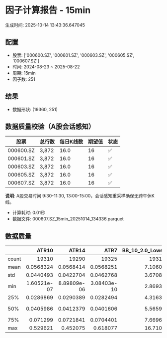 # 因子计算报告 - 15min

生成时间: 2025-10-14 13:43:36.647045

## 配置

- 股票: ['000600.SZ', '000601.SZ', '000603.SZ', '000605.SZ', '000607.SZ']
- 时间: 2024-08-23 ~ 2025-08-22
- 周期: 15min
- 因子数: 251

## 结果

- 数据形状: (19360, 251)

## 数据质量校验（A股会话感知）

| 股票 | 总行数 | 每日K线数 | 期望值 | 状态 |
|------|--------|----------|--------|------|
| 000600.SZ | 3,872 | 16.0 | 16 | ✅ |
| 000601.SZ | 3,872 | 16.0 | 16 | ✅ |
| 000603.SZ | 3,872 | 16.0 | 16 | ✅ |
| 000605.SZ | 3,872 | 16.0 | 16 | ✅ |
| 000607.SZ | 3,872 | 16.0 | 16 | ✅ |

**说明**: A股交易时间 9:30-11:30, 13:00-15:00，会话感知重采样确保无跨午休K线。
- 计算耗时: 0.01秒
- 数据文件: 000607.SZ_15min_20251014_134336.parquet

## 数据质量

|       |           ATR10 |           ATR14 |            ATR7 |   BB_10_2.0_Lower |   BB_10_2.0_Middle |   BB_10_2.0_Upper |   BB_10_2.0_Width |   BB_15_2.0_Lower |   BB_15_2.0_Middle |   BB_15_2.0_Upper |   BB_15_2.0_Width |   BB_20_2.0_Lower |   BB_20_2.0_Middle |   BB_20_2.0_Upper |   BB_20_2.0_Width |     BOLB_20 |       CCI10 |       CCI14 |       CCI20 |       EMA12 |       EMA15 |       EMA20 |        EMA3 |        EMA5 |        EMA8 |     FIXLB10 |      FIXLB3 |      FIXLB5 |      FIXLB8 |      FMAX10 |      FMAX15 |      FMAX20 |       FMAX5 |     FMEAN10 |     FMEAN15 |     FMEAN20 |      FMEAN5 |      FMIN10 |      FMIN15 |      FMIN20 |       FMIN5 |      FSTD10 |      FSTD15 |      FSTD20 |       FSTD5 |     LEXLB10 |      LEXLB3 |      LEXLB5 |      LEXLB8 |        MA10 |        MA15 |        MA20 |         MA3 |         MA5 |         MA8 |           MACD |   MACD_12_26_9 |     MACD_6_13_4 |     MACD_8_17_5 |       MACD_HIST |    MACD_SIGNAL |    MEANLB10 |     MEANLB3 |     MEANLB5 |     MEANLB8 |        MSTD10 |        MSTD15 |         MSTD5 |      Momentum1 |     Momentum10 |     Momentum12 |     Momentum15 |     Momentum20 |      Momentum3 |      Momentum5 |      Momentum8 |               OBV |   OBV_SMA10 |   OBV_SMA15 |   OBV_SMA20 |    OBV_SMA5 |   Position10 |   Position12 |   Position15 |   Position20 |   Position25 |   Position30 |    Position5 |    Position8 |        RAND |      RANDNX |       RANDX |       RPROB |     RPROBCX |     RPROBNX |      RPROBX |         RSI |       RSI10 |       RSI14 |         RSI7 |        STCX |           STOCH |    STOCH_10_14 |     STOCH_14_20 |      STOCH_7_10 |         STX |   TA_ADXR_14 |   TA_ADX_14 |   TA_APO_fastperiod12_matype0_slowperiod26 |   TA_AROONOSC_14 |   TA_AROON_14_down |   TA_AROON_14_up |   TA_CCI_14 |   TA_CDL2CROWS |   TA_CDL3BLACKCROWS |   TA_CDL3INSIDE |   TA_CDL3LINESTRIKE |   TA_CDL3OUTSIDE |   TA_CDL3STARSINSOUTH |   TA_CDL3WHITESOLDIERS |   TA_CDLABANDONEDBABY |   TA_CDLADVANCEBLOCK |   TA_CDLBELTHOLD |   TA_CDLBREAKAWAY |   TA_CDLCLOSINGMARUBOZU |   TA_CDLCONCEALBABYSWALL |   TA_CDLCOUNTERATTACK |   TA_CDLDARKCLOUDCOVER |   TA_CDLDOJI |   TA_CDLDOJISTAR |   TA_CDLDRAGONFLYDOJI |   TA_CDLENGULFING |   TA_CDLEVENINGDOJISTAR |   TA_CDLEVENINGSTAR |   TA_CDLGAPSIDESIDEWHITE |   TA_CDLGRAVESTONEDOJI |   TA_CDLHAMMER |   TA_CDLHANGINGMAN |   TA_CDLHARAMI |   TA_CDLHARAMICROSS |   TA_CDLHIGHWAVE |   TA_CDLHIKKAKE |   TA_CDLHOMINGPIGEON |   TA_CDLIDENTICAL3CROWS |   TA_CDLINNECK |   TA_CDLINVERTEDHAMMER |   TA_CDLKICKING |   TA_CDLKICKINGBYLENGTH |   TA_CDLLADDERBOTTOM |   TA_CDLLONGLEGGEDDOJI |   TA_CDLLONGLINE |   TA_CDLMARUBOZU |   TA_CDLMATCHINGLOW |   TA_CDLMATHOLD |   TA_CDLMORNINGDOJISTAR |   TA_CDLMORNINGSTAR |   TA_CDLONNECK |   TA_CDLPIERCING |   TA_CDLRICKSHAWMAN |   TA_CDLRISEFALL3METHODS |   TA_CDLSEPARATINGLINES |   TA_CDLSHOOTINGSTAR |   TA_CDLSHORTLINE |   TA_CDLSPINNINGTOP |   TA_CDLSTALLEDPATTERN |   TA_CDLSTICKSANDWICH |   TA_CDLTAKURI |   TA_CDLTASUKIGAP |   TA_CDLTHRUSTING |   TA_CDLTRISTAR |   TA_CDLUNIQUE3RIVER |   TA_CDLUPSIDEGAP2CROWS |   TA_CDLXSIDEGAP3METHODS |   TA_DEMA_10 |   TA_DEMA_20 |   TA_DEMA_5 |    TA_DX_14 |   TA_EMA_10 |   TA_EMA_20 |   TA_EMA_30 |    TA_EMA_5 |   TA_EMA_60 |   TA_KAMA_10 |   TA_KAMA_20 |   TA_MFI_14 |   TA_MIDPRICE_10 |   TA_MIDPRICE_20 |   TA_MIDPRICE_5 |   TA_MOM_10 |   TA_ROCP_10 |   TA_ROCR100_10 |   TA_ROCR_10 |    TA_ROC_10 |   TA_RSI_14 |      TA_SAR |   TA_SMA_10 |   TA_SMA_20 |   TA_SMA_30 |    TA_SMA_5 |   TA_SMA_60 |   TA_STOCHF_D |   TA_STOCHF_K |   TA_STOCHRSI_fastd_period3_fastk_period5_timeperiod14_D |   TA_STOCHRSI_fastd_period3_fastk_period5_timeperiod14_K |   TA_STOCH_D |   TA_STOCH_K |    TA_T3_10 |    TA_T3_20 |     TA_T3_5 |   TA_TEMA_10 |   TA_TEMA_20 |   TA_TEMA_5 |   TA_TRIMA_10 |   TA_TRIMA_20 |   TA_TRIMA_5 |   TA_TRIX_14 |   TA_ULTOSC_timeperiod17_timeperiod214_timeperiod328 |   TA_WILLR_14 |   TA_WMA_10 |   TA_WMA_20 |    TA_WMA_5 |      TRENDLB10 |      TRENDLB3 |      TRENDLB5 |       TRENDLB8 |        Trend10 |       Trend12 |       Trend15 |       Trend20 |       Trend25 |        Trend5 |         Trend8 |      VWAP10 |      VWAP15 |      VWAP20 |      VWAP25 |      VWAP30 |   Volume_Momentum10 |   Volume_Momentum15 |   Volume_Momentum20 |   Volume_Momentum25 |   Volume_Momentum30 |   Volume_Ratio10 |   Volume_Ratio15 |   Volume_Ratio20 |   Volume_Ratio25 |   Volume_Ratio30 |    WILLR14 |    WILLR18 |    WILLR21 |     WILLR9 |
|:------|----------------:|----------------:|----------------:|------------------:|-------------------:|------------------:|------------------:|------------------:|-------------------:|------------------:|------------------:|------------------:|-------------------:|------------------:|------------------:|------------:|------------:|------------:|------------:|------------:|------------:|------------:|------------:|------------:|------------:|------------:|------------:|------------:|------------:|------------:|------------:|------------:|------------:|------------:|------------:|------------:|------------:|------------:|------------:|------------:|------------:|------------:|------------:|------------:|------------:|------------:|------------:|------------:|------------:|------------:|------------:|------------:|------------:|------------:|------------:|---------------:|---------------:|----------------:|----------------:|----------------:|---------------:|------------:|------------:|------------:|------------:|--------------:|--------------:|--------------:|---------------:|---------------:|---------------:|---------------:|---------------:|---------------:|---------------:|---------------:|------------------:|------------:|------------:|------------:|------------:|-------------:|-------------:|-------------:|-------------:|-------------:|-------------:|-------------:|-------------:|------------:|------------:|------------:|------------:|------------:|------------:|------------:|------------:|------------:|------------:|-------------:|------------:|----------------:|---------------:|----------------:|----------------:|------------:|-------------:|------------:|-------------------------------------------:|-----------------:|-------------------:|-----------------:|------------:|---------------:|--------------------:|----------------:|--------------------:|-----------------:|----------------------:|-----------------------:|----------------------:|---------------------:|-----------------:|------------------:|------------------------:|-------------------------:|----------------------:|-----------------------:|-------------:|-----------------:|----------------------:|------------------:|------------------------:|--------------------:|-------------------------:|-----------------------:|---------------:|-------------------:|---------------:|--------------------:|-----------------:|----------------:|---------------------:|------------------------:|---------------:|-----------------------:|----------------:|------------------------:|---------------------:|-----------------------:|-----------------:|-----------------:|--------------------:|----------------:|------------------------:|--------------------:|---------------:|-----------------:|--------------------:|-------------------------:|------------------------:|---------------------:|------------------:|--------------------:|-----------------------:|----------------------:|---------------:|------------------:|------------------:|----------------:|---------------------:|------------------------:|-------------------------:|-------------:|-------------:|------------:|------------:|------------:|------------:|------------:|------------:|------------:|-------------:|-------------:|------------:|-----------------:|-----------------:|----------------:|------------:|-------------:|----------------:|-------------:|-------------:|------------:|------------:|------------:|------------:|------------:|------------:|------------:|--------------:|--------------:|---------------------------------------------------------:|---------------------------------------------------------:|-------------:|-------------:|------------:|------------:|------------:|-------------:|-------------:|------------:|--------------:|--------------:|-------------:|-------------:|-----------------------------------------------------:|--------------:|------------:|------------:|------------:|---------------:|--------------:|--------------:|---------------:|---------------:|--------------:|--------------:|--------------:|--------------:|--------------:|---------------:|------------:|------------:|------------:|------------:|------------:|--------------------:|--------------------:|--------------------:|--------------------:|--------------------:|-----------------:|-----------------:|-----------------:|-----------------:|-----------------:|-----------:|-----------:|-----------:|-----------:|
| count | 19310           | 19290           | 19325           |       19315       |        19315       |       19315       |       19315       |       19290       |        19290       |       19290       |       19290       |       19265       |        19265       |       19265       |       19265       | 19360       | 19270       | 19230       | 19170       | 19360       | 19360       | 19360       | 19360       | 19360       | 19360       | 19360       | 19360       | 19360       | 19360       | 19315       | 19290       | 19265       | 19340       | 19360       | 19360       | 19360       | 19360       | 19360       | 19360       | 19360       | 19360       | 19360       | 19360       | 19360       | 19360       | 19360       | 19360       | 19360       | 19360       | 19315       | 19290       | 19265       | 19350       | 19340       | 19325       | 19195          | 19195          | 19285           | 19260           | 19195           | 19195          | 19360       | 19360       | 19360       | 19360       | 19315         | 19290         | 19340         | 19310          | 19310          | 19310          | 19310          | 19310          | 19310          | 19310          | 19310          |   19360           | 19315       | 19290       | 19265       | 19340       | 19315        | 19305        | 19290        | 19265        | 19240        | 19215        | 19340        | 19325        | 19360       | 19360       | 19360       | 19360       | 19360       | 19360       | 19360       | 19290       | 19310       | 19290       | 19325        | 19360       | 19275           | 19185          | 19105           | 19240           | 19360       |  19225       | 19225       |                                19305       |      19360       |        19360       |      19360       | 19230       | 19360          |       19360         |   19360         |      19360          |     19360        |            19345      |          19360         |                 19360 |         19360        |    19360         |             19360 |            19360        |                    19360 |           19360       |           19360        |   19360      |   19360          |           19360       |       19360       |           19360         |        19360        |            19360         |            19360       |     19360      |        19360       |    19360       |       19360         |       19360      |    19360        |        19360         |            19360        |   19360        |            19360       |           19360 |                   19360 |        19360         |             19360      |      19360       |     19360        |         19360       |           19360 |           19360         |       19360         |   19360        |    19360         |          19360      |           19360          |             19360       |         19360        |       19360       |          19360      |           19360        |          19360        |    19360       |       19360       |     19360         |  19360          |       19360          |                   19360 |            19360         |  19360       |  19360       | 19360       | 19360       | 19360       | 19360       | 19360       | 19360       | 19360       |  19315       |  19265       | 19360       |      19360       |      19360       |     19360       | 19360       |  19360       |     19360       |  19360       | 19310        | 19290       | 19360       | 19315       | 19265       | 19215       | 19340       | 19065       |   19360       |   19360       |                                              19360       |                                              19360       |  19360       |  19360       | 19360       | 19360       | 19360       |  19360       |  19360       | 19360       |   19315       |   19265       |  19340       |  19360       |                                          19360       |    19295      | 19315       | 19265       | 19340       | 19315          | 19350         | 19340         | 19325          | 19315          | 19305         | 19290         | 19265         | 19240         | 19340         | 19325          | 19265       | 19265       | 19265       | 19265       | 19265       |      19310          |      19310          |      19310          |      19310          |      19310          |      19360       |      19360       |      19360       |      19360       |      19360       | 19295      | 19275      | 19260      | 19320      |
| mean  |     0.0568324   |     0.0568414   |     0.0568251   |           7.10606 |            7.1156  |           7.12515 |           7.1156  |           7.10394 |            7.11612 |           7.12831 |           7.11612 |           7.10228 |            7.11664 |           7.131   |           7.11664 |     7.1147  |     2.19989 |     3.25259 |     4.87575 |     7.1103  |     7.10911 |     7.10713 |     7.1139  |     7.11309 |     7.1119  |     7.1147  |     7.1147  |     7.1147  |     7.1147  |     7.1156  |     7.11612 |     7.11664 |     7.11509 |     7.1147  |     7.1147  |     7.1147  |     7.1147  |     7.1147  |     7.1147  |     7.1147  |     7.1147  |     7.1147  |     7.1147  |     7.1147  |     7.1147  |     7.1147  |     7.1147  |     7.1147  |     7.1147  |     7.1156  |     7.11612 |     7.11664 |     7.11489 |     7.11509 |     7.1154  |     0.00562249 |     0.00562249 |     0.00281817  |     0.00361604  |     1.10731e-05 |     0.00561142 |     7.1147  |     7.1147  |     7.1147  |     7.1147  |     0.0502901 |     0.0630633 |     0.034476  |     0.00149471 |     0.00149471 |     0.00149471 |     0.00149471 |     0.00149471 |     0.00149471 |     0.00149471 |     0.00149471 |       1.45906e+06 |     7.1156  |     7.11612 |     7.11664 |     7.11509 |     0.472771 |     0.476103 |     0.479833 |     0.481376 |     0.482296 |     0.483264 |     0.466097 |     0.469179 |     7.1147  |     7.1147  |     7.1147  |     7.1147  |     7.1147  |     7.1147  |     7.1147  |    51.0305  |    50.9457  |    51.0305  |    50.7882   |     7.1147  |    47.8708      |    47.247      |    47.9132      |    46.7551      |     7.1147  |     29.6022  |    29.6022  |                                    7.11581 |          7.1147  |            7.1147  |          7.1147  |     3.25259 |    -0.00516529 |          -0.0154959 |      -0.0103306 |          0.00516529 |        -0.418388 |               49.9139 |              0.0309917 |                     0 |            -0.392562 |       -0.0516529 |                 0 |               -0.676653 |                        0 |               0       |              -0.103306 |      23.6932 |      -0.00516529 |               2.91839 |          -4.04029 |              -0.0671488 |           -0.129132 |                0.0206612 |                3.57438 |         1.9938 |           -1.88017 |        0.18595 |           0.0671488 |          11.9215 |        0.929752 |            0.0516529 |               -0.134298 |      -0.108471 |                1.08471 |               0 |                       0 |            0.0309917 |                20.5062 |         -1.18285 |        -0.149793 |             2.46384 |               0 |               0.0309917 |           0.0929752 |      -0.123967 |        0.0258264 |             12.4845 |               0.00516529 |                -1.02273 |            -0.289256 |           1.98864 |             11.7872 |              -0.144628 |              0.072314 |        2.89256 |           0       |        -0.0981405 |      0.00516529 |           0.00516529 |                       0 |                0.0206612 |      7.1111  |      7.10713 |     7.11309 |     7.1147  |     7.1111  |     7.10713 |     7.10319 |     7.11309 |     7.09156 |      7.1156  |      7.11664 |     7.1147  |          7.1147  |          7.1147  |         7.1147  |     7.1147  |      7.1147  |         7.1147  |      7.1147  |     0.149471 |    51.0305  |     7.1147  |     7.1156  |     7.11664 |     7.11766 |     7.11509 |     7.12106 |       7.1147  |       7.1147  |                                                  7.1147  |                                                  7.1147  |      7.1147  |      7.1147  |     7.1147  |     7.1147  |     7.1147  |      7.1111  |      7.10713 |     7.11309 |       7.1156  |       7.11664 |      7.11509 |      7.1147  |                                              7.1147  |      -51.3137 |     7.1156  |     7.11664 |     7.11509 |     0.00176115 |    -0.0256195 |    -0.0225723 |    -0.00985171 |     0.00176115 |     0.0113473 |     0.0233828 |     0.0413381 |     0.0572936 |    -0.0225723 |    -0.00985171 |     7.0503  |     7.0503  |     7.0503  |     7.0503  |     7.0503  |          0.00149471 |          0.00149471 |          0.00149471 |          0.00149471 |          0.00149471 |          7.1147  |          7.1147  |          7.1147  |          7.1147  |          7.1147  |   -51.3137 |   -51.3373 |   -51.2793 |   -51.3927 |
| std   |     0.0440493   |     0.0422704   |     0.0462768   |           3.67088 |            3.67586 |           3.68089 |           3.67586 |           3.66891 |            3.67523 |           3.68161 |           3.67523 |           3.66722 |            3.67462 |           3.68208 |           3.67462 |     3.67717 |    93.2367  |    92.1874  |    93.392   |     3.67404 |     3.67323 |     3.67187 |     3.6765  |     3.67593 |     3.67511 |     3.67717 |     3.67717 |     3.67717 |     3.67717 |     3.67586 |     3.67523 |     3.67462 |     3.67652 |     3.67717 |     3.67717 |     3.67717 |     3.67717 |     3.67717 |     3.67717 |     3.67717 |     3.67717 |     3.67717 |     3.67717 |     3.67717 |     3.67717 |     3.67717 |     3.67717 |     3.67717 |     3.67717 |     3.67586 |     3.67523 |     3.67462 |     3.67681 |     3.67652 |     3.67612 |     0.0710364  |     0.0710364  |     0.048719    |     0.0550604   |     0.0196179   |     0.0675657  |     3.67717 |     3.67717 |     3.67717 |     3.67717 |     0.0675626 |     0.0776359 |     0.0537193 |     0.0235999  |     0.0235999  |     0.0235999  |     0.0235999  |     0.0235999  |     0.0235999  |     0.0235999  |     0.0235999  |       1.4218e+06  |     3.67586 |     3.67523 |     3.67462 |     3.67652 |     0.297327 |     0.296001 |     0.295149 |     0.295069 |     0.294359 |     0.294709 |     0.302128 |     0.29826  |     3.67717 |     3.67717 |     3.67717 |     3.67717 |     3.67717 |     3.67717 |     3.67717 |    13.6921  |    15.7252  |    13.6921  |    18.1929   |     3.67717 |    27.5015      |    19.2495     |    19.6083      |    19.0916      |     3.67717 |     12.8105  |    12.8105  |                                    3.67561 |          3.67717 |            3.67717 |          3.67717 |    92.1874  |     0.718699   |           1.24476   |       6.4284    |          2.96335    |        11.1032   |               26.3275 |              1.76022   |                     0 |             6.25333  |       42.955     |                 0 |               40.8982   |                        0 |               4.43048 |               3.21254  |      42.5211 |      10.0877     |              16.8326  |          31.9967  |               2.5905    |            3.59127  |                8.3816    |               18.5655  |        13.9791 |           13.5827  |       30.2929  |          20.7951    |          36.8363 |       27.634    |            2.2722    |                3.6623   |       3.29179  |               10.3586  |               0 |                       0 |            1.76022   |                40.3757 |         40.2372  |        28.4503   |            15.5025  |               0 |               1.76022   |           3.04784   |       3.5188   |        1.60689   |             33.0552 |               0.718699   |                11.2721  |             5.37061  |          42.1008  |             40.0489 |               3.80035  |              2.68822  |       16.7602  |           1.76049 |         3.13128   |      3.87041    |           0.718699   |                       0 |                2.68912   |      3.67458 |      3.67187 |     3.67593 |     3.67717 |     3.67458 |     3.67187 |     3.66913 |     3.67593 |     3.661   |      3.67586 |      3.67462 |     3.67717 |          3.67717 |          3.67717 |         3.67717 |     3.67717 |      3.67717 |         3.67717 |      3.67717 |     2.35999  |    13.6921  |     3.67717 |     3.67586 |     3.67462 |     3.67337 |     3.67652 |     3.66946 |       3.67717 |       3.67717 |                                                  3.67717 |                                                  3.67717 |      3.67717 |      3.67717 |     3.67717 |     3.67717 |     3.67717 |      3.67458 |      3.67187 |     3.67593 |       3.67586 |       3.67462 |      3.67652 |      3.67717 |                                              3.67717 |       29.5879 |     3.67586 |     3.67462 |     3.67652 |     1.18509    |     0.826413  |     1.0057    |     1.13223    |     1.18509    |     1.22572   |     1.2734    |     1.30118   |     1.32595   |     1.0057    |     1.13223    |     3.68812 |     3.68812 |     3.68812 |     3.68812 |     3.68812 |          0.0235999  |          0.0235999  |          0.0235999  |          0.0235999  |          0.0235999  |          3.67717 |          3.67717 |          3.67717 |          3.67717 |          3.67717 |    29.5879 |    29.5583 |    29.5284 |    29.853  |
| min   |     1.60521e-07 |     8.89809e-06 |     3.08403e-10 |           2.86934 |            2.871   |           2.87266 |           2.871   |           2.87497 |            2.87733 |           2.8797  |           2.87733 |           2.88218 |            2.886   |           2.88982 |           2.886   |     2.85    |  -538.607   |  -570.441   |  -700.366   |     2.87652 |     2.88061 |     2.88676 |     2.86114 |     2.8661  |     2.87104 |     2.85    |     2.85    |     2.85    |     2.85    |     2.871   |     2.87733 |     2.886   |     2.868   |     2.85    |     2.85    |     2.85    |     2.85    |     2.85    |     2.85    |     2.85    |     2.85    |     2.85    |     2.85    |     2.85    |     2.85    |     2.85    |     2.85    |     2.85    |     2.85    |     2.871   |     2.87733 |     2.886   |     2.86333 |     2.868   |     2.87125 |    -0.512331   |    -0.512331   |    -0.461532    |    -0.462653    |    -0.236443    |    -0.473017   |     2.85    |     2.85    |     2.85    |     2.85    |     0         |     0         |     0         |    -0.13947    |    -0.13947    |    -0.13947    |    -0.13947    |    -0.13947    |    -0.13947    |    -0.13947    |    -0.13947    | -618134           |     2.871   |     2.87733 |     2.886   |     2.868   |     0        |     0        |     0        |     0        |     0        |     0        |     0        |     0        |     2.85    |     2.85    |     2.85    |     2.85    |     2.85    |     2.85    |     2.85    |     3.89131 |     1.86375 |     3.89131 |     0.266075 |     2.85    |    -2.32111e-13 |    -1.5513e-13 |    -3.32734e-14 |    -9.09495e-14 |     2.85    |      7.32139 |     7.32139 |                                    2.87417 |          2.85    |            2.85    |          2.85    |  -570.441   |  -100          |        -100         |    -100         |       -100          |      -100        |                0      |              0         |                     0 |          -100        |     -100         |                 0 |             -100        |                        0 |            -100       |            -100        |       0      |    -100          |               0       |        -100       |            -100         |         -100        |             -100         |                0       |         0      |         -100       |     -100       |        -100         |        -100      |     -200        |            0         |             -100        |    -100        |                0       |               0 |                       0 |            0         |                 0      |       -100       |      -100        |             0       |               0 |               0         |           0         |    -100        |        0         |              0      |               0          |              -100       |          -100        |        -100       |           -100      |            -100        |              0        |        0       |        -100       |      -100         |   -100          |           0          |                       0 |             -100         |      2.87374 |      2.88676 |     2.8661  |     2.85    |     2.87374 |     2.88676 |     2.89584 |     2.8661  |     2.91049 |      2.871   |      2.886   |     2.85    |          2.85    |          2.85    |         2.85    |     2.85    |      2.85    |         2.85    |      2.85    |   -13.947    |     3.89131 |     2.85    |     2.871   |     2.886   |     2.90167 |     2.868   |     2.92017 |       2.85    |       2.85    |                                                  2.85    |                                                  2.85    |      2.85    |      2.85    |     2.85    |     2.85    |     2.85    |      2.87374 |      2.88676 |     2.8661  |       2.871   |       2.886   |      2.868   |      2.85    |                                              2.85    |     -100      |     2.871   |     2.886   |     2.868   |    -2.84605    |    -1.1547    |    -1.78885   |    -2.47487    |    -2.84605    |    -3.17543   |    -3.61478   |    -4.16926   |    -4.70493   |    -1.78885   |    -2.47487    |     0       |     0       |     0       |     0       |     0       |         -0.13947    |         -0.13947    |         -0.13947    |         -0.13947    |         -0.13947    |          2.85    |          2.85    |          2.85    |          2.85    |          2.85    |  -100      |  -100      |  -100      |  -100      |
| 25%   |     0.0286869   |     0.0290389   |     0.0282494   |           4.31633 |            4.321   |           4.32815 |           4.321   |           4.3152  |            4.3215  |           4.32976 |           4.3215  |           4.31027 |            4.3225  |           4.33251 |           4.3225  |     4.32    |   -57.1392  |   -56.4453  |   -56.1438  |     4.32165 |     4.3225  |     4.32186 |     4.32035 |     4.32088 |     4.31966 |     4.32    |     4.32    |     4.32    |     4.32    |     4.321   |     4.3215  |     4.3225  |     4.32    |     4.32    |     4.32    |     4.32    |     4.32    |     4.32    |     4.32    |     4.32    |     4.32    |     4.32    |     4.32    |     4.32    |     4.32    |     4.32    |     4.32    |     4.32    |     4.32    |     4.321   |     4.3215  |     4.3225  |     4.32    |     4.32    |     4.32125 |    -0.0192626  |    -0.0192626  |    -0.013331    |    -0.0151391   |    -0.00607705  |    -0.018138   |     4.32    |     4.32    |     4.32    |     4.32    |     0.0164655 |     0.0214476 |     0.0114018 |    -0.00847458 |    -0.00847458 |    -0.00847458 |    -0.00847458 |    -0.00847458 |    -0.00847458 |    -0.00847458 |    -0.00847458 |  381797           |     4.321   |     4.3215  |     4.3225  |     4.32    |     0.208333 |     0.214286 |     0.222222 |     0.222222 |     0.222222 |     0.222222 |     0.2      |     0.2      |     4.32    |     4.32    |     4.32    |     4.32    |     4.32    |     4.32    |     4.32    |    41.7386  |    40.0599  |    41.7386  |    37.9604   |     4.32    |    23.8095      |    32.8458     |    33.1304      |    32.5872      |     4.32    |     20.0066  |    20.0066  |                                    4.32083 |          4.32    |            4.32    |          4.32    |   -56.4453  |     0          |           0         |       0         |          0          |         0        |               28.9777 |              0         |                     0 |             0        |        0         |                 0 |                0        |                        0 |               0       |               0        |       0      |       0          |               0       |           0       |               0         |            0        |                0         |                0       |         0      |            0       |        0       |           0         |           0      |        0        |            0         |                0        |       0        |                0       |               0 |                       0 |            0         |                 0      |          0       |         0        |             0       |               0 |               0         |           0         |       0        |        0         |              0      |               0          |                 0       |             0        |           0       |              0      |               0        |              0        |        0       |           0       |         0         |      0          |           0          |                       0 |                0         |      4.32015 |      4.32186 |     4.32088 |     4.32    |     4.32015 |     4.32186 |     4.31514 |     4.32088 |     4.30696 |      4.321   |      4.3225  |     4.32    |          4.32    |          4.32    |         4.32    |     4.32    |      4.32    |         4.32    |      4.32    |    -0.847458 |    41.7386  |     4.32    |     4.321   |     4.3225  |     4.31867 |     4.32    |     4.31017 |       4.32    |       4.32    |                                                  4.32    |                                                  4.32    |      4.32    |      4.32    |     4.32    |     4.32    |     4.32    |      4.32015 |      4.32186 |     4.32088 |       4.321   |       4.3225  |      4.32    |      4.32    |                                              4.32    |      -77.2727 |     4.321   |     4.3225  |     4.32    |    -0.96307    |    -0.872871  |    -0.920358  |    -0.948645   |    -0.96307    |    -0.970893  |    -0.982738  |    -1.00645   |    -1.027     |    -0.920358  |    -0.948645   |     4.30161 |     4.30161 |     4.30161 |     4.30161 |     4.30161 |         -0.00847458 |         -0.00847458 |         -0.00847458 |         -0.00847458 |         -0.00847458 |          4.32    |          4.32    |          4.32    |          4.32    |          4.32    |   -77.2727 |   -77.3585 |   -77.2727 |   -77.7778 |
| 50%   |     0.0405986   |     0.0412379   |     0.0401606   |           5.56597 |            5.574   |           5.57992 |           5.574   |           5.56356 |            5.573   |           5.58173 |           5.573   |           5.55942 |            5.5705  |           5.58244 |           5.5705  |     5.57    |     0       |     0       |     2.41424 |     5.56917 |     5.56827 |     5.56683 |     5.57071 |     5.57093 |     5.56839 |     5.57    |     5.57    |     5.57    |     5.57    |     5.574   |     5.573   |     5.5705  |     5.57    |     5.57    |     5.57    |     5.57    |     5.57    |     5.57    |     5.57    |     5.57    |     5.57    |     5.57    |     5.57    |     5.57    |     5.57    |     5.57    |     5.57    |     5.57    |     5.57    |     5.574   |     5.573   |     5.5705  |     5.57    |     5.57    |     5.57375 |     0.00155434 |     0.00155434 |     0.000502348 |     0.000944478 |    -7.98742e-05 |     0.00163912 |     5.57    |     5.57    |     5.57    |     5.57    |     0.0292309 |     0.0373146 |     0.0192354 |     0          |     0          |     0          |     0          |     0          |     0          |     0          |     0          |       1.10347e+06 |     5.574   |     5.573   |     5.5705  |     5.57    |     0.470588 |     0.473684 |     0.47619  |     0.478261 |     0.482759 |     0.481481 |     0.461538 |     0.461538 |     5.57    |     5.57    |     5.57    |     5.57    |     5.57    |     5.57    |     5.57    |    50.6286  |    50.5232  |    50.6286  |    50.4495   |     5.57    |    47.4576      |    46.8339     |    47.4762      |    46.6031      |     5.57    |     26.9062  |    26.9062  |                                    5.57333 |          5.57    |            5.57    |          5.57    |     0       |     0          |           0         |       0         |          0          |         0        |               49.1399 |              0         |                     0 |             0        |        0         |                 0 |                0        |                        0 |               0       |               0        |       0      |       0          |               0       |           0       |               0         |            0        |                0         |                0       |         0      |            0       |        0       |           0         |           0      |        0        |            0         |                0        |       0        |                0       |               0 |                       0 |            0         |                 0      |          0       |         0        |             0       |               0 |               0         |           0         |       0        |        0         |              0      |               0          |                 0       |             0        |           0       |              0      |               0        |              0        |        0       |           0       |         0         |      0          |           0          |                       0 |                0         |      5.56935 |      5.56683 |     5.57093 |     5.57    |     5.56935 |     5.56683 |     5.56251 |     5.57093 |     5.54826 |      5.574   |      5.5705  |     5.57    |          5.57    |          5.57    |         5.57    |     5.57    |      5.57    |         5.57    |      5.57    |     0        |    50.6286  |     5.57    |     5.574   |     5.5705  |     5.57167 |     5.57    |     5.57517 |       5.57    |       5.57    |                                                  5.57    |                                                  5.57    |      5.57    |      5.57    |     5.57    |     5.57    |     5.57    |      5.56935 |      5.56683 |     5.57093 |       5.574   |       5.5705  |      5.57    |      5.57    |                                              5.57    |      -50      |     5.574   |     5.5705  |     5.57    |     0          |     0         |     0         |     0          |     0          |     0         |     0         |     0.0454941 |     0.0654653 |     0         |     0          |     5.56132 |     5.56132 |     5.56132 |     5.56132 |     5.56132 |          0          |          0          |          0          |          0          |          0          |          5.57    |          5.57    |          5.57    |          5.57    |          5.57    |   -50      |   -51.3514 |   -50.9804 |   -50      |
| 75%   |     0.071299    |     0.0721841   |     0.0704401   |           7.66963 |            7.6845  |           7.69712 |           7.6845  |           7.67052 |            7.68733 |           7.70075 |           7.68733 |           7.67534 |            7.6905  |           7.7047  |           7.6905  |     7.68    |    58.2463  |    60.5518  |    62.7673  |     7.67909 |     7.68133 |     7.68033 |     7.68112 |     7.67822 |     7.67847 |     7.68    |     7.68    |     7.68    |     7.68    |     7.6845  |     7.68733 |     7.6905  |     7.682   |     7.68    |     7.68    |     7.68    |     7.68    |     7.68    |     7.68    |     7.68    |     7.68    |     7.68    |     7.68    |     7.68    |     7.68    |     7.68    |     7.68    |     7.68    |     7.68    |     7.6845  |     7.68733 |     7.6905  |     7.68333 |     7.682   |     7.6825  |     0.0224489  |     0.0224489  |     0.0154402   |     0.0177891   |     0.00626984  |     0.0216169  |     7.68    |     7.68    |     7.68    |     7.68    |     0.0553022 |     0.0712106 |     0.0370135 |     0.00958642 |     0.00958642 |     0.00958642 |     0.00958642 |     0.00958642 |     0.00958642 |     0.00958642 |     0.00958642 |       1.86634e+06 |     7.6845  |     7.68733 |     7.6905  |     7.682   |     0.727273 |     0.727273 |     0.727273 |     0.727273 |     0.730769 |     0.734694 |     0.714286 |     0.722222 |     7.68    |     7.68    |     7.68    |     7.68    |     7.68    |     7.68    |     7.68    |    59.676   |    60.9631  |    59.676   |    62.9676   |     7.68    |    70.9819      |    61.544      |    62.3163      |    60.6704      |     7.68    |     36.7468  |    36.7468  |                                    7.67833 |          7.68    |            7.68    |          7.68    |    60.5518  |     0          |           0         |       0         |          0          |         0        |               70.851  |              0         |                     0 |             0        |        0         |                 0 |                0        |                        0 |               0       |               0        |       0      |       0          |               0       |           0       |               0         |            0        |                0         |                0       |         0      |            0       |        0       |           0         |           0      |        0        |            0         |                0        |       0        |                0       |               0 |                       0 |            0         |                 0      |          0       |         0        |             0       |               0 |               0         |           0         |       0        |        0         |              0      |               0          |                 0       |             0        |           0       |              0      |               0        |              0        |        0       |           0       |         0         |      0          |           0          |                       0 |                0         |      7.67886 |      7.68033 |     7.67822 |     7.68    |     7.67886 |     7.68033 |     7.67773 |     7.67822 |     7.66336 |      7.6845  |      7.6905  |     7.68    |          7.68    |          7.68    |         7.68    |     7.68    |      7.68    |         7.68    |      7.68    |     0.958642 |    59.676   |     7.68    |     7.6845  |     7.6905  |     7.68867 |     7.682   |     7.68683 |       7.68    |       7.68    |                                                  7.68    |                                                  7.68    |      7.68    |      7.68    |     7.68    |     7.68    |     7.68    |      7.67886 |      7.68033 |     7.67822 |       7.6845  |       7.6905  |      7.682   |      7.68    |                                              7.68    |      -25.9259 |     7.6845  |     7.6905  |     7.682   |     0.942572   |     0.80064   |     0.851028  |     0.91305    |     0.942572   |     0.970453  |     1.00485   |     1.05332   |     1.08397   |     0.851028  |     0.91305    |     7.64278 |     7.64278 |     7.64278 |     7.64278 |     7.64278 |          0.00958642 |          0.00958642 |          0.00958642 |          0.00958642 |          0.00958642 |          7.68    |          7.68    |          7.68    |          7.68    |          7.68    |   -25.9259 |   -26.3158 |   -26.3158 |   -25      |
| max   |     0.529621    |     0.452075    |     0.618077    |          16.7103  |           16.729   |          16.7477  |          16.729   |          16.63    |           16.6593  |          16.6886  |          16.6593  |          16.5491  |           16.5865  |          16.6239  |          16.5865  |    16.91    |   666.663   |   933.326   |  1333.32    |    16.6734  |    16.6437  |    16.5937  |    16.7843  |    16.7446  |    16.7077  |    16.91    |    16.91    |    16.91    |    16.91    |    16.729   |    16.6593  |    16.5865  |    16.788   |    16.91    |    16.91    |    16.91    |    16.91    |    16.91    |    16.91    |    16.91    |    16.91    |    16.91    |    16.91    |    16.91    |    16.91    |    16.91    |    16.91    |    16.91    |    16.91    |    16.729   |    16.6593  |    16.5865  |    16.8233  |    16.788   |    16.7575  |     0.639884   |     0.639884   |     0.562918    |     0.562645    |     0.190805    |     0.56829    |    16.91    |    16.91    |    16.91    |    16.91    |     1.10907   |     1.04991   |     1.13577   |     0.211248   |     0.211248   |     0.211248   |     0.211248   |     0.211248   |     0.211248   |     0.211248   |     0.211248   |       6.34678e+06 |    16.729   |    16.6593  |    16.5865  |    16.788   |     1        |     1        |     1        |     1        |     1        |     1        |     1        |     1        |    16.91    |    16.91    |    16.91    |    16.91    |    16.91    |    16.91    |    16.91    |    99.9985  |   100       |    99.9985  |   100        |    16.91    |   100           |   100          |   100           |   100           |    16.91    |     93.1947  |    93.1947  |                                   16.715   |         16.91    |           16.91    |         16.91    |   933.326   |     0          |           0         |     100         |        100          |       100        |              100      |            100         |                     0 |             0        |      100         |                 0 |              100        |                        0 |             100       |               0        |     100      |     100          |             100       |         100       |               0         |            0        |              100         |              100       |       100      |            0       |      100       |         100         |         100      |      200        |          100         |                0        |       0        |              100       |               0 |                       0 |          100         |               100      |        100       |       100        |           100       |               0 |             100         |         100         |       0        |      100         |            100      |             100          |               100       |             0        |         100       |            100      |               0        |            100        |      100       |         100       |         0         |    100          |         100          |                       0 |              100         |     16.6918  |     16.5937  |    16.7446  |    16.91    |    16.6918  |    16.5937  |    16.501   |    16.7446  |    16.3397  |     16.729   |     16.5865  |    16.91    |         16.91    |         16.91    |        16.91    |    16.91    |     16.91    |        16.91    |     16.91    |    21.1248   |    99.9985  |    16.91    |    16.729   |    16.5865  |    16.522   |    16.788   |    16.4127  |      16.91    |      16.91    |                                                 16.91    |                                                 16.91    |     16.91    |     16.91    |    16.91    |    16.91    |    16.91    |     16.6918  |     16.5937  |    16.7446  |      16.729   |      16.5865  |     16.788   |     16.91    |                                             16.91    |        0      |    16.729   |    16.5865  |    16.788   |     2.84605    |     1.1547    |     1.78885   |     2.47487    |     2.84605    |     3.17543   |     3.61478   |     4.24853   |     4.8       |     1.78885   |     2.47487    |    16.6323  |    16.6323  |    16.6323  |    16.6323  |    16.6323  |          0.211248   |          0.211248   |          0.211248   |          0.211248   |          0.211248   |         16.91    |         16.91    |         16.91    |         16.91    |         16.91    |     0      |     0      |     0      |     0      |